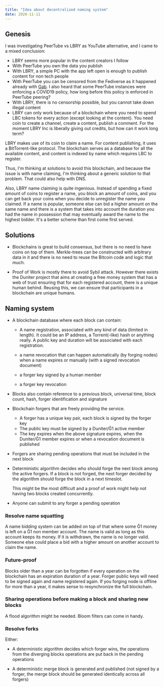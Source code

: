 ```yaml
---
title: "Idea about decentralized naming system"
date: 2020-11-11
---
```


Genesis
-------

I was investigating PeerTube vs LBRY as YouTube alternative, and I came to a
mixed conclusion:

- LBRY seems more popular in the content creators I follow
- With PeerTube you own the data you publish
- With LBRY, a simple PC with the app left open is enough to publish content for
  non tech people
- With PeerTube you can be censored from the Fediverse as it happened already
  with [Gab](http://gab.com). I also heard that some PeerTube instances were
  enforcing a COVID19 policy, how long before this policy is enforced in
  PeerTube peering?
- With LBRY, there is no censorship possible, but you cannot take down illegal
  content
- LBRY can only work because of a blockchain where you need to spend LBC tokens
  for every action (except looking at the content). You need coin to create a
  channel, create a content, publish a comment. For the moment LBRY Inc is
  liberally giving out credits, but how can it work long term?

LBRY makes use of its coin to claim a name. For content publishing, it uses a
BitTorrent-like protocol. The blockchain serves as a database for all the
available content, and content is indexed by name which requires LBC to
register.

Thus, I'm thinking at solutions to avoid this blockchain, and because the issue
is with name claiming, I'm thinking about a generic solution to that problem.
That could also help with DNS.

Also, LBRY name claiming is quite ingenious. Instead of spending a fixed amount
of coins to register a name, you block an amount of coins, and you can get back
your coins when you decide to unregister the name you claimed. If a name is
popular, someone else can bid a higher amount on the same name and there is a
system that takes into account the duration you had the name in possession that
may eventually award the name to the highest bidder. It's a better scheme than
first come first served.

Solutions
---------

- Blockchains is great to build consensus, but there is no need to have coins on
top of them. Merkle-trees can be constructed with arbitrary data in it and there
is no need to reuse the Bitcoin code and logic that much.

- Proof of Work is mostly there to avoid Sybil attack. However there exists the
Duniter project that aims at creating a free money system that has a web of
trust ensuring that for each registered account, there is a unique human behind.
Reusing this, we can ensure that participants in a blockchain are unique humans.

Naming system
-------------

- A blockchain database where each block can contain:

    - A name registration, associated with any kind of data (limited in length).
      It could be an IP address, a Torrent(-like) hash or anything really. A
      public key and duration will be associated with each registration.

    - a name revocation that can happen automatically (by forging nodes) when a
      name expires or manually (with a signed revocation document)

    - a forger key signed by a human member

    - a forger key revocation

- Blocks also contain reference to a previous block, universal time, block
  count, hash, forger identification and signature

- Blockchain forgers that are freely providing the service.

    - A forger has a unique key pair, each block is signed by the forger key
    - The public key must be signed by a Duniter/Ğ1 active member
    - The key expires when the above signature expires, when the Duniter/Ğ1
      member expires or when a revocation document is published

- Forgers are sharing pending operations that must be included in the next block

- Deterministic algorithm decides who should forge the next block among the
  active forgers. If a block is not forged, the next forger decided by the
  algorithm should forge the block in a next timeslot.

  This might be the most difficult and a proof of work might help not having two
  blocks created concurrently.

- Anyone can submit to any forger a pending operation

### Resolve name squatting

A name bidding system can be added on top of that where some Ğ1 money is left on
a Ğ1 non member account. The name is valid as long as this account keeps its
money. If it is withdrawn, the name is no longer valid. Someone else could place
a bid with a higher amount on another account to claim the name.

### Future-proof

Blocks older than a year can be forgotten if every operation on the blockchain
has an expiration duration of a year. Forger public keys will need to be signed
again and name registered again. If you forging node is offline for more than a
year, it makes sense to resynchronize the full blockchain.

### Sharing operations before making a block and sharing new blocks

A flood algorithm might be needed. Bloom filters can come in handy.

### Resolve forks

Either:

- A deterministic algorithm decides which forger wins, the operations from the
  diverging blocks operations are put back in the pending operations

- A deterministic merge block is generated and published (not signed by a
  forger, the merge block should be generated identically across all forgers)

